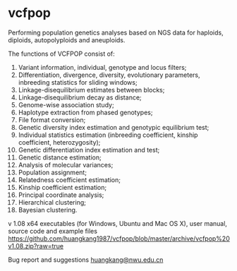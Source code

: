 # vcfpop
Performing population genetics analyses based on NGS data for haploids, diploids, autopolyploids and aneuploids.

The functions of VCFPOP consist of: 
1.	Variant information, individual, genotype and locus filters; 
2.	Differentiation, divergence, diversity, evolutionary parameters, inbreeding statistics for sliding windows; 
3.	Linkage-disequilibrium estimates between blocks; 
4.	Linkage-disequilibrium decay as distance; 
5.	Genome-wise association study; 
6.	Haplotype extraction from phased genotypes; 
7.	File format conversion; 
8.	Genetic diversity index estimation and genotypic equilibrium test; 
9.	Individual statistics estimation (inbreeding coefficient, kinship coefficient, heterozygosity); 
10.	Genetic differentiation index estimation and test; 
11.	Genetic distance estimation; 
12.	Analysis of molecular variances; 
13.	Population assignment; 
14.	Relatedness coefficient estimation; 
15.	Kinship coefficient estimation; 
16.	Principal coordinate analysis; 
17.	Hierarchical clustering; 
18.	Bayesian clustering. 

v 1.08
x64 executables (for Windows, Ubuntu and Mac OS X), user manual, source code and example files
https://github.com/huangkang1987/vcfpop/blob/master/archive/vcfpop%20v1.08.zip?raw=true

Bug report and suggestions
huangkang@nwu.edu.cn
